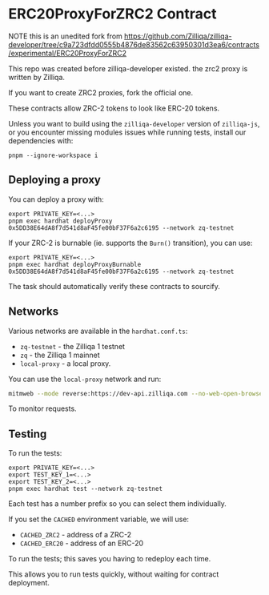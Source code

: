# ERC20ProxyForZRC2 Contract

NOTE this is an unedited fork from https://github.com/Zilliqa/zilliqa-developer/tree/c9a723dfdd0555b4876de83562c63950301d3ea6/contracts/experimental/ERC20ProxyForZRC2

This repo was created before zilliqa-developer existed.  the zrc2 proxy is written by Zilliqa.

If you want to create ZRC2 proxies, fork the official one.


These contracts allow ZRC-2 tokens to look like ERC-20 tokens.

Unless you want to build using the `zilliqa-developer` version of `zilliqa-js`, or you encounter missing modules issues while running tests, install our dependencies with:

```shell
pnpm --ignore-workspace i
```

## Deploying a proxy

You can deploy a proxy with:

```shell
export PRIVATE_KEY=<...>
pnpm exec hardhat deployProxy 0x5DD38E64dA8f7d541d8aF45fe00bF37F6a2c6195 --network zq-testnet
```

If your ZRC-2 is burnable (ie. supports the `Burn()` transition), you can use:

```shell
export PRIVATE_KEY=<...>
pnpm exec hardhat deployProxyBurnable 0x5DD38E64dA8f7d541d8aF45fe00bF37F6a2c6195 --network zq-testnet
```

The task should automatically verify these contracts to sourcify.

## Networks

Various networks are available in the `hardhat.conf.ts`:

- `zq-testnet` - the Zilliqa 1 testnet
- `zq` - the Zilliqa 1 mainnet
- `local-proxy` - a local proxy.

You can use the `local-proxy` network and run:

```sh
mitmweb --mode reverse:https://dev-api.zilliqa.com --no-web-open-browser --listen-port 5556 --web-port 5557
```

To monitor requests.

## Testing

To run the tests:

```shell
export PRIVATE_KEY=<...>
export TEST_KEY_1=<...>
export TEST_KEY_2=<...>
pnpm exec hardhat test --network zq-testnet
```

Each test has a number prefix so you can select them individually.

If you set the `CACHED` environment variable, we will use:

- `CACHED_ZRC2` - address of a ZRC-2
- `CACHED_ERC20` - address of an ERC-20

To run the tests; this saves you having to redeploy each time.

This allows you to run tests quickly, without waiting for contract
deployment.

